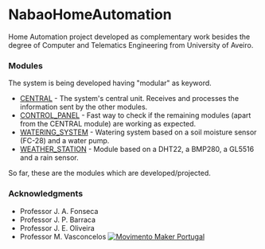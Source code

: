 # NabaoHomeAutomation

Home Automation project developed as complementary work besides the degree of Computer and Telematics Engineering from University of Aveiro.

### Modules

The system is being developed having "modular" as keyword.

* [CENTRAL](./Modules/CENTRAL) - The system's central unit. Receives and processes the information sent by the other modules.
* [CONTROL_PANEL](./Modules/CONTROL_PANEL) - Fast way to check if the remaining modules (apart from the CENTRAL module) are working as expected.
* [WATERING_SYSTEM](./Modules/WATERING_SYSTEM) - Watering system based on a soil moisture sensor (FC-28) and a water pump.
* [WEATHER_STATION](./Modules/WEATHER_STATION) - Module based on a DHT22, a BMP280, a GL5516 and a rain sensor.

So far, these are the modules which are developed/projected.

### Acknowledgments

* Professor J. A. Fonseca
* Professor J. P. Barraca
* Professor J. E. Oliveira
* Professor M. Vasconcelos
[![Movimento Maker Portugal](https://forum.movimentomaker.pt/uploads/default/original/1X/c2ce1564e35d002983319f614bebd67ee76a054d.png)](http://forum.movimentomaker.pt)
